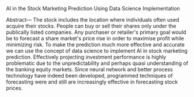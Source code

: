 AI in the Stock Marketing Prediction Using Data Science Implementation

Abstract— The stock includes the location where individuals often used acquire their stocks. People can buy or sell their shares only under the publically listed companies. Any purchaser or retailer's primary goal would be to forecast a share market's price rise in order to maximise profit while minimizing risk. To make the prediction much more effective and accurate we can use the concept of data science to implement AI in stock marketing prediction. Effectively projecting investment performance is highly problematic due to the unpredictability and perhaps quasi understanding of the banking equity markets. Since neural network and better process technology have indeed been developed, programmed techniques of forecasting were and still are increasingly effective in forecasting stock prices.
